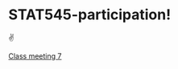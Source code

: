 # STAT545-participation!


:v:

[Class meeting 7](https://evelynjulia.github.io/STAT545-participation/week4/cm7_eve.html)
